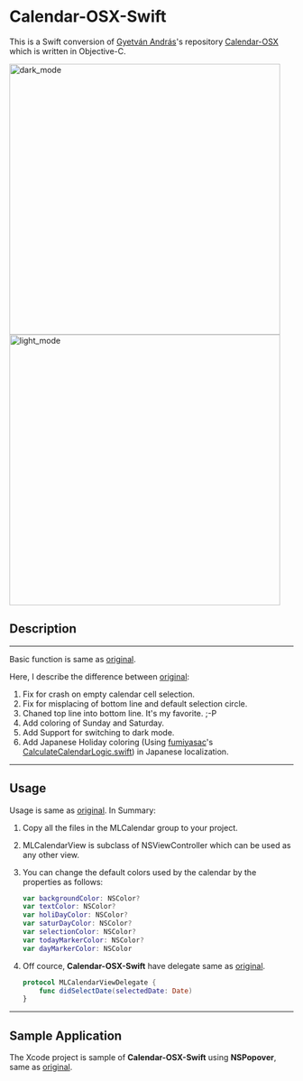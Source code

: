 # Calendar-OSX-Swift

This is a Swift conversion of  [Gyetván András](https://github.com/gyetvan-andras)'s repository [Calendar-OSX](https://github.com/gyetvan-andras/Calendar-OSX) which is written in Objective-C.

<img width="480" alt="dark_mode" src="https://user-images.githubusercontent.com/13963864/82581350-6e55bb00-9bcb-11ea-893b-ece34e7986f2.png">

<img width="480" alt="light_mode" src="https://user-images.githubusercontent.com/13963864/82581769-06ec3b00-9bcc-11ea-9bcd-f4c76427b75a.png">

## Description

***

Basic function is same as [original](https://github.com/gyetvan-andras/Calendar-OSX).

Here, I describe the difference between [original](https://github.com/gyetvan-andras/Calendar-OSX):

1. Fix for crash on empty calendar cell selection.
2. Fix for misplacing of bottom line and default selection circle.
3. Chaned top line into bottom line. It's my favorite. ;-P
4. Add coloring of Sunday and Saturday.
5. Add Support for switching to dark mode.
6. Add Japanese Holiday coloring (Using [fumiyasac](https://github.com/fumiyasac)'s [CalculateCalendarLogic.swift](https://github.com/fumiyasac/handMadeCalendarOfSwift/blob/master/handmadeCalenderSampleOfSwift/CalculateCalendarLogic.swift)) in Japanese localization.

***

## Usage

Usage is same as [original](https://github.com/gyetvan-andras/Calendar-OSX). In Summary:

1. Copy all the files in the MLCalendar group to your project.
2. MLCalendarView is subclass of NSViewController which can be used as any other view.
3. You can change the default colors used by the calendar by the properties as follows:

   ```swift
   var backgroundColor: NSColor?
   var textColor: NSColor?
   var holiDayColor: NSColor?
   var saturDayColor: NSColor?
   var selectionColor: NSColor?
   var todayMarkerColor: NSColor?
   var dayMarkerColor: NSColor
   ```
4. Off cource, **Calendar-OSX-Swift** have delegate same as  [original](https://github.com/gyetvan-andras/Calendar-OSX).

   ```swift
   protocol MLCalendarViewDelegate {
       func didSelectDate(selectedDate: Date)
   }
   ```
***

## Sample Application

The Xcode project is sample of **Calendar-OSX-Swift** using **NSPopover**, same as [original](https://github.com/gyetvan-andras/Calendar-OSX).
